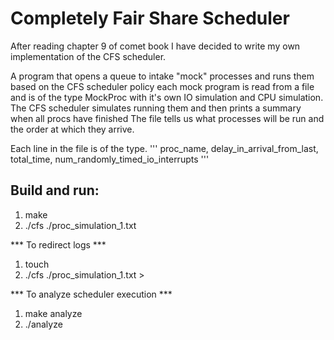 # Completely Fair Share Scheduler

After reading chapter 9 of comet book I have decided to write my own implementation of the CFS scheduler.


A program that opens a queue to intake "mock" processes and runs them based on the CFS scheduler policy each mock program is read from a file and is of the type MockProc with it's own IO simulation and CPU simulation.
The CFS scheduler simulates running them and then prints a summary when all procs have finished
The file tells us what processes will be run and the order at which they arrive.

Each line in the file is of the type.
'''
proc_name, delay_in_arrival_from_last, total_time, num_randomly_timed_io_interrupts
'''

## Build and run:

1. make
2. ./cfs ./proc_simulation_1.txt

*** To redirect logs ***
1. touch <logfile name>
2. ./cfs ./proc_simulation_1.txt > <logfile name>

*** To analyze scheduler execution ***
1. make analyze
2. ./analyze <logfile>
